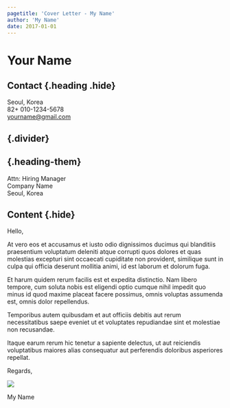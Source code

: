 ```yaml
---
pagetitle: 'Cover Letter - My Name'
author: 'My Name'
date: 2017-01-01
---
```


# Your Name

## Contact {.heading .hide}

Seoul, Korea\
82+ 010-1234-5678\
yourname@gmail.com

## {.divider}

## {.heading-them}

Attn: Hiring Manager\
Company Name\
Seoul, Korea

## Content {.hide}

Hello,

At vero eos et accusamus et iusto odio dignissimos ducimus qui
blanditiis praesentium voluptatum deleniti atque corrupti quos dolores
et quas molestias excepturi sint occaecati cupiditate non provident,
similique sunt in culpa qui officia deserunt mollitia animi, id est
laborum et dolorum fuga.

Et harum quidem rerum facilis est et expedita distinctio. Nam libero
tempore, cum soluta nobis est eligendi optio cumque nihil impedit quo
minus id quod maxime placeat facere possimus, omnis voluptas assumenda
est, omnis dolor repellendus.

Temporibus autem quibusdam et aut officiis debitis aut rerum
necessitatibus saepe eveniet ut et voluptates repudiandae sint et
molestiae non recusandae.

Itaque earum rerum hic tenetur a sapiente delectus, ut aut reiciendis
voluptatibus maiores alias consequatur aut perferendis doloribus
asperiores repellat.

Regards,

![](static/sig.png)

My Name
